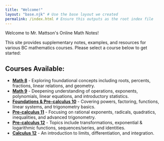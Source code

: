 ```yaml
---
title: "Welcome!"
layout: "base.njk" # Use the base layout we created
permalink: /index.html # Ensure this outputs as the root index file
---
```


Welcome to Mr. Mattson's Online Math Notes!

This site provides supplementary notes, examples, and resources for various BC mathematics courses. Please select a course below to get started:

## Courses Available:

*   **[Math 8](./math8/)** - Exploring foundational concepts including roots, percents, fractions, linear relations, and geometry.
*   **[Math 9](./math9/)** - Deepening understanding of operations, exponents, polynomials, linear equations, and introductory statistics.
*   **[Foundations & Pre-calculus 10](./fpc10/)** - Covering powers, factoring, functions, linear systems, and trigonometry basics.
*   **[Pre-calculus 11](./pc11/)** - Focusing on rational exponents, radicals, quadratics, inequalities, and advanced trigonometry.
*   **[Pre-calculus 12](./pc12/)** - Topics include transformations, exponential & logarithmic functions, sequences/series, and identities.
*   **[Calculus 12](./calc12/)** - An introduction to limits, differentiation, and integration.

